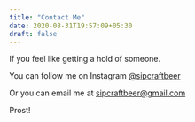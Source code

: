 ```yaml
---
title: "Contact Me"
date: 2020-08-31T19:57:09+05:30
draft: false
---
```


If you feel like getting a hold of someone.

You can follow me on Instagram [@sipcraftbeer](https://www.instagram.com/sipcraftbeer)

Or you can email me at <sipcraftbeer@gmail.com>

Prost!